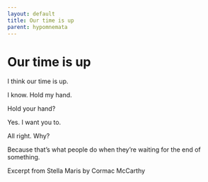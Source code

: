 ```yaml
---
layout: default
title: Our time is up
parent: hypomnemata
---
```

# Our time is up

I think our time is up.

I know. Hold my hand.

Hold your hand?

Yes. I want you to.

All right. Why?

Because that’s what people do when they’re waiting for the end of something.

Excerpt from Stella Maris by Cormac McCarthy